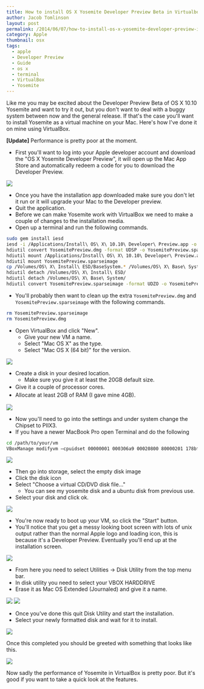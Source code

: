 ```yaml
---
title: How to install OS X Yosemite Developer Preview Beta in Virtualbox
author: Jacob Tomlinson
layout: post
permalink: /2014/06/07/how-to-install-os-x-yosemite-developer-preview-in-virtualbox/
category: Apple
thumbnail: osx
tags:
  - apple
  - Developer Preview
  - Guide
  - os x
  - terminal
  - VirtualBox
  - Yosemite
---
```

Like me you may be excited about the Developer Preview Beta of OS X 10.10 Yosemite and want to try it out, but you don't want to deal with a buggy system between now and the general release. If that's the case you'll want to install Yosemite as a virtual machine on your Mac. Here's how I've done it on mine using VirtualBox.

**[Update]** Performance is pretty poor at the moment.

*   First you'll want to log into your Apple developer account and download the "OS X Yosemite Developer Preview", it will open up the Mac App Store and automatically redeem a code for you to download the Developer Preview.

![](http://i.imgur.com/IrTlNCp.png)

*   Once you have the installation app downloaded make sure you don't let it run or it will upgrade your Mac to the Developer preview.
*   Quit the application.
*   Before we can make Yosemite work with VirtualBox we need to make a couple of changes to the installation media.
*   Open up a terminal and run the following commands.

```bash
sudo gem install iesd
iesd -i /Applications/Install\ OS\ X\ 10.10\ Developer\ Preview.app -o YosemitePreview.dmg -t BaseSystem
hdiutil convert YosemitePreview.dmg -format UDSP -o YosemitePreview.sparseimage
hdiutil mount /Applications/Install\ OS\ X\ 10.10\ Developer\ Preview.app/Contents/SharedSupport/InstallESD.dmg
hdiutil mount YosemitePreview.sparseimage
cp /Volumes/OS\ X\ Install\ ESD/BaseSystem.* /Volumes/OS\ X\ Base\ System/
hdiutil detach /Volumes/OS\ X\ Install\ ESD/
hdiutil detach /Volumes/OS\ X\ Base\ System/
hdiutil convert YosemitePreview.sparseimage -format UDZO -o YosemitePreviewVirtualBox.dmg
```

*   You'll probably then want to clean up the extra `YosemitePreview.dmg` and `YosemitePreview.sparseimage` with the following commands.

```bash
rm YosemitePreview.sparseimage
rm YosemitePreview.dmg
```

*   Open VirtualBox and click "New".
    *   Give your new VM a name.
    *   Select "Mac OS X" as the type.
    *   Select "Mac OS X (64 bit)" for the version.

![](http://i.imgur.com/HLTNb7x.png)

*   Create a disk in your desired location.
    *   Make sure you give it at least the 20GB default size.
*   <span style="line-height: 1.5em;">Give it a couple of processor cores.</span>
*   <span style="line-height: 1.5em;">Allocate at least 2GB of RAM (I gave mine 4GB).</span>

![](http://i.imgur.com/AsL9mZA.png)

*   Now you'll need to go into the settings and under system change the Chipset to PIIX3.
*   If you have a newer MacBook Pro open Terminal and do the following

```bash
cd /path/to/your/vm
VBoxManage modifyvm –cpuidset 00000001 000306a9 00020800 80000201 178bfbff
```

![](http://i.imgur.com/8pSI2Ww.png)

*   Then go into storage, select the empty disk image
*   Click the disk icon
*   Select "Choose a virtual CD/DVD disk file..."
    *   You can see my yosemite disk and a ubuntu disk from previous use.
*   Select your disk and click ok.

![](http://i.imgur.com/8BKCd1L.png)

*   You're now ready to boot up your VM, so click the "Start" button.
*   You'll notice that you get a messy looking boot screen with lots of unix output rather than the normal Apple logo and loading icon, this is because it's a Developer Preview. Eventually you'll end up at the installation screen.

![](http://i.imgur.com/L3vGRVQ.png)

*   From here you need to select Utilities -> Disk Utility from the top menu bar.
*   In disk utility you need to select your VBOX HARDDRIVE
*   Erase it as Mac OS Extended (Journaled) and give it a name.

![](http://i.imgur.com/lVJXcmK.png)
![](http://i.imgur.com/G2eudHs.png)

*   Once you've done this quit Disk Utility and start the installation.
*   Select your newly formatted disk and wait for it to install.

![](http://i.imgur.com/Zrk5F5S.png)

Once this completed you should be greeted with something that looks like this.

![](http://i.imgur.com/VrkQncM.png)

Now sadly the performance of Yosemite in VirtualBox is pretty poor. But it's good if you want to take a quick look at the features.
